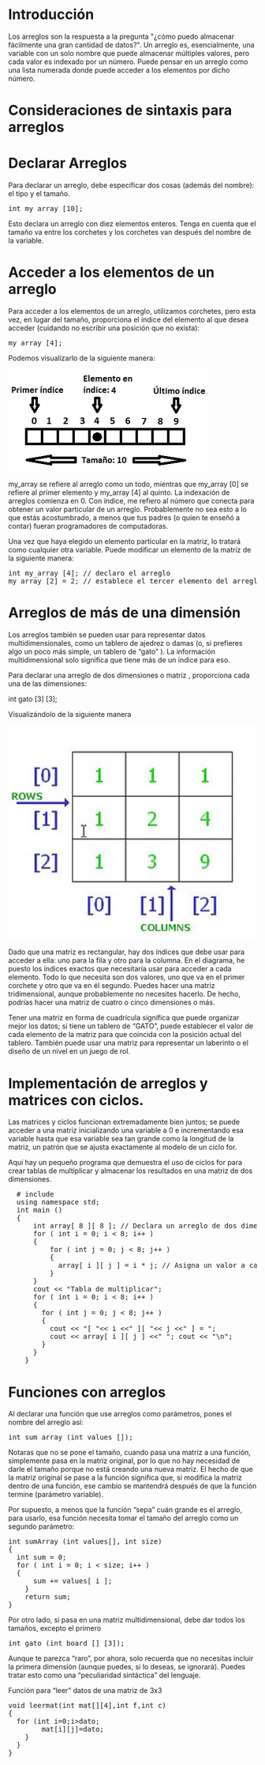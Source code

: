 # Introducción

Los arreglos son la respuesta a la pregunta "¿cómo puedo almacenar fácilmente una gran cantidad de datos?".
Un arreglo es, esencialmente, una variable con un solo nombre que puede almacenar múltiples valores, pero cada valor es indexado por un número.
Puede pensar en un arreglo como una lista numerada donde puede acceder a los elementos por dicho número.

# Consideraciones de sintaxis para arreglos

# Declarar Arreglos

Para declarar un arreglo, debe especificar dos cosas (además del nombre): el tipo y el tamaño.

<pre>
int my_array [10];
</pre>

Esto declara un arreglo con diez elementos enteros. Tenga en cuenta que el tamaño va entre los corchetes y los corchetes van después del nombre de la variable.

# Acceder a los elementos de un arreglo

Para acceder a los elementos de un arreglo, utilizamos corchetes, pero esta vez, en lugar del tamaño, proporciona el índice del elemento al que desea acceder (cuidando no escribir una posición que no exista):

<pre>my_array [4];</pre>

Podemos visualizarlo de la siguiente manera:

![vista](arrayscheme.jpg)

my_array se refiere al arreglo como un todo, mientras que my_array [0] se refiere al primer elemento y my_array [4] al quinto. La indexación de arreglos comienza en 0. Con índice, me refiero al número que conecta para obtener un valor particular de un arreglo. Probablemente no sea esto a lo que estás acostumbrado, a menos que tus padres (o quien te enseñó a contar) fueran programadores de computadoras.

Una vez que haya elegido un elemento particular en la matriz, lo tratará como cualquier otra variable. Puede modificar un elemento de la matriz de la siguiente manera:

<pre>
int my_array [4]; // declaro el arreglo
my_array [2] = 2; // establece el tercer elemento del arreglo en 2
</pre>

# Arreglos de más de una dimensión

Los arreglos también se pueden usar para representar datos multidimensionales, como un tablero de ajedrez o damas (o, si prefieres algo un poco más simple, un tablero de “gato” ). La información multidimensional solo significa que tiene más de un índice para eso.

Para declarar una arreglo de dos dimensiones o matriz , proporciona cada una de las dimensiones:

int gato [3] [3];

Visualizándolo de la siguiente manera

![matriz](matriz.jpg)

Dado que una matriz es rectangular, hay dos índices que debe usar para acceder a ella: uno para la fila y otro para la columna. En el diagrama, he puesto los índices exactos que necesitaría usar para acceder a cada elemento. Todo lo que necesita son dos valores, uno que va en el primer corchete y otro que va en él segundo.
Puedes hacer una matriz tridimensional, aunque probablemente no necesites hacerlo. De hecho, podrías hacer una matriz de cuatro o cinco dimensiones o más.

Tener una matriz en forma de cuadrícula significa que puede organizar mejor los datos; si tiene un tablero de “GATO”, puede establecer el valor de cada elemento de la matriz para que coincida con la posición actual del tablero. También puede usar una matriz para representar un laberinto o el diseño de un nivel en un juego de rol.

# Implementación de arreglos y matrices con ciclos.

Las matrices y ciclos funcionan extremadamente bien juntos; se puede acceder a una matriz inicializando una variable a 0 e incrementando esa variable hasta que esa variable sea tan grande como la longitud de la matriz, un patrón que se ajusta exactamente al modelo de un ciclo for.

Aquí hay un pequeño programa que demuestra el uso de ciclos for para crear tablas de multiplicar y almacenar los resultados en una matriz de dos dimensiones.

<pre>
  # include <iostream>
  using namespace std;
  int main ()
  {
      int array[ 8 ][ 8 ]; // Declara un arreglo de dos dimensiones
      for ( int i = 0; i < 8; i++ )
      {
          for ( int j = 0; j < 8; j++ )
          {
            array[ i ][ j ] = i * j; // Asigna un valor a cada elemento
          }
      }
      cout << "Tabla de multiplicar";
      for ( int i = 0; i < 8; i++ )
      {
        for ( int j = 0; j < 8; j++ )
        {
          cout << "[ "<< i <<" ][ "<< j <<" ] = ";
          cout << array[ i ][ j ] <<" "; cout << "\n";
        }
      }
    }
</pre>

# Funciones con arreglos

Al declarar una función que use arreglos como parámetros, pones el nombre del arreglo así:

<pre>int sum_array (int values []);</pre>

Notaras que no se pone el tamaño, cuando pasa una matriz a una función, simplemente pasa en la matriz original, por lo que no hay necesidad de darle el tamaño porque no está creando una nueva matriz. El hecho de que la matriz original se pase a la función significa que, si modifica la matriz dentro de una función, ese cambio se mantendrá después de que la función termine (parámetro variable).

Por supuesto, a menos que la función “sepa” cuán grande es el arreglo, para usarlo, esa función necesita tomar el tamaño del arreglo como un segundo parámetro:

<pre>
int sumArray (int values[], int size)
{
  int sum = 0;
  for ( int i = 0; i < size; i++ )
  {
      sum += values[ i ];
    }
    return sum;
}
</pre>

Por otro lado, si pasa en una matriz multidimensional, debe dar todos los tamaños, excepto el primero

<pre>int gato (int board [] [3]);</pre>

Aunque te parezca “raro”, por ahora, solo recuerda que no necesitas incluir la primera dimensión (aunque puedes, si lo deseas, se ignorará). Puedes tratar esto como una “peculiaridad sintáctica” del lenguaje.

Función para “leer” datos de una matriz de 3x3

<pre>
void leermat(int mat[][4],int f,int c)
{
  for (int i=0;i<f;i++)
  {
    for(int j=0;j<c;j++)
    {
        int dato;
        cin>>dato;
        mat[i][j]=dato;
    }
  }
}
</pre>
